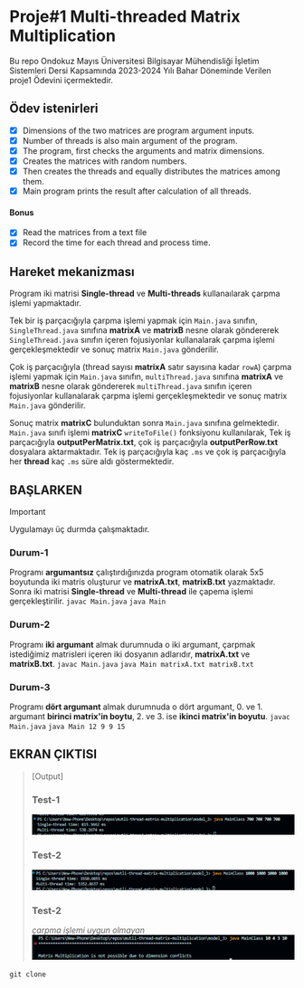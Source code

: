 # Proje#1 Multi-threaded Matrix Multiplication
Bu repo Ondokuz Mayıs Üniversitesi Bilgisayar Mühendisliği İşletim Sistemleri Dersi Kapsamında 2023-2024 Yılı Bahar Döneminde Verilen proje1 Ödevini içermektedir.


## Ödev istenirleri
- [x] Dimensions of the two matrices are program argument inputs. 
- [x] Number of threads is also main argument of the program.
- [x] The program, first checks the arguments and matrix dimensions.
- [x] Creates the matrices with random numbers.
- [x] Then creates the threads and equally distributes the matrices among them.
- [x] Main program prints the result after calculation of all threads.
#### Bonus
- [x] Read the matrices from a text file 
- [x] Record the time for each thread and process time.

## Hareket mekanizması
Program iki matrisi **Single-thread** ve **Multi-threads** kullanaılarak çarpma işlemi yapmaktadır.


Tek bir iş parçacığıyla çarpma işlemi yapmak için `Main.java` sınıfın, `SingleThread.java` sınıfına **matrixA** ve **matrixB** nesne olarak göndererek `SingleThread.java` sınıfın içeren fojusiyonlar kullanalarak çarpma işlemi gerçekleşmektedir ve sonuç matrix `Main.java` gönderilir.

Çok iş parçacığıyla (thread sayısı **matrixA** satır sayısına kadar `rowA`) çarpma işlemi yapmak için `Main.java` sınıfın, `multiThread.java` sınıfına **matrixA** ve **matrixB** nesne olarak göndererek `multiThread.java` sınıfın içeren fojusiyonlar kullanalarak çarpma işlemi gerçekleşmektedir ve sonuç matrix `Main.java` gönderilir.

Sonuç matrix **matrixC** bulunduktan sonra `Main.java` sınıfına gelmektedir. `Main.java` sınıfı işlemi **matrixC** `writeToFile()` fonksiyonu kullanılarak, Tek iş parçacığıyla **outputPerMatrix.txt**, çok iş parçacığıyla **outputPerRow.txt** dosyalara aktarmaktadır. Tek iş parçacığıyla kaç `.ms` ve çok iş parçacığıyla her **thread** kaç `.ms` süre aldı göstermektedir. 




## BAŞLARKEN

> [!IMPORTANT]
> Uygulamayı üç durmda çalışmaktadır.
> ### Durum-1
> Programı **argumantsız** çalıştırdığınızda program otomatik olarak 5x5 boyutunda iki matris oluşturur ve **matrixA.txt**, **matrixB.txt** yazmaktadır. Sonra iki matrisi **Single-thread** ve **Multi-thread** ile çapema işlemi gerçekleştirilir.
> `javac Main.java`
> `java Main` 
> ### Durum-2
> Programı **iki argumant** almak durumnuda o iki argumant, çarpmak istediğimiz matrisleri içeren iki dosyanın adlarıdır, **matrixA.txt** ve **matrixB.txt**.
> `javac Main.java`
> `java Main matrixA.txt matrixB.txt`
> ### Durum-3
> Programı **dört argumant** almak durumnuda o dört argumant, 0. ve 1. argumant **birinci matrix'in boytu**, 2. ve 3. ise **ikinci matrix'in boyutu**. 
> `javac Main.java`
> `java Main 12 9 9 15`


## EKRAN ÇIKTISI
>[Output]
>### Test-1
>![700 X 700 ](test/image1.png)
>### Test-2
>![1000 X 1000 ](test/image2.png)
>### Test-2
> *çarpma işlemi uygun olmayan*
>![ ](test/image3.png)

```
git clone
```